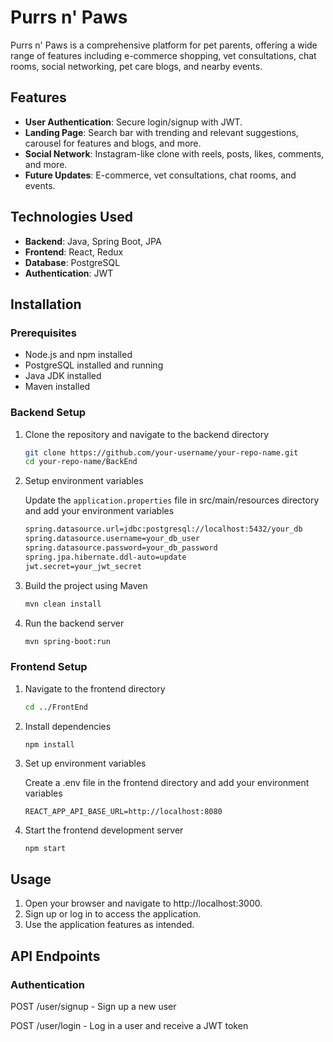 # Purrs n' Paws

Purrs n' Paws is a comprehensive platform for pet parents, offering a wide range of features including e-commerce shopping, vet consultations, chat rooms, social networking, pet care blogs, and nearby events.

## Features

- **User Authentication**: Secure login/signup with JWT.
- **Landing Page**: Search bar with trending and relevant suggestions, carousel for features and blogs, and more.
- **Social Network**: Instagram-like clone with reels, posts, likes, comments, and more.
- **Future Updates**: E-commerce, vet consultations, chat rooms, and events.

## Technologies Used

- **Backend**: Java, Spring Boot, JPA
- **Frontend**: React, Redux
- **Database**: PostgreSQL
- **Authentication**: JWT

## Installation

### Prerequisites

- Node.js and npm installed
- PostgreSQL installed and running
- Java JDK installed
- Maven installed

### Backend Setup

1. Clone the repository and navigate to the backend directory
   ```bash
   git clone https://github.com/your-username/your-repo-name.git
   cd your-repo-name/BackEnd
2. Setup environment variables

   Update the `application.properties` file in src/main/resources directory and add your environment variables
   ```bash
   spring.datasource.url=jdbc:postgresql://localhost:5432/your_db
   spring.datasource.username=your_db_user
   spring.datasource.password=your_db_password
   spring.jpa.hibernate.ddl-auto=update
   jwt.secret=your_jwt_secret
3. Build the project using Maven
   ```bash
   mvn clean install
4. Run the backend server
   ```bash
   mvn spring-boot:run

### Frontend Setup

1. Navigate to the frontend directory
   ```bash
   cd ../FrontEnd
2. Install dependencies
   ```bash
   npm install
3. Set up environment variables

   Create a .env file in the frontend directory and add your environment variables
   ```
   REACT_APP_API_BASE_URL=http://localhost:8080
4. Start the frontend development server
   ```
   npm start

## Usage

1. Open your browser and navigate to http://localhost:3000.
2. Sign up or log in to access the application.
3. Use the application features as intended.

## API Endpoints 

### Authentication
POST /user/signup - Sign up a new user

POST /user/login - Log in a user and receive a JWT token

